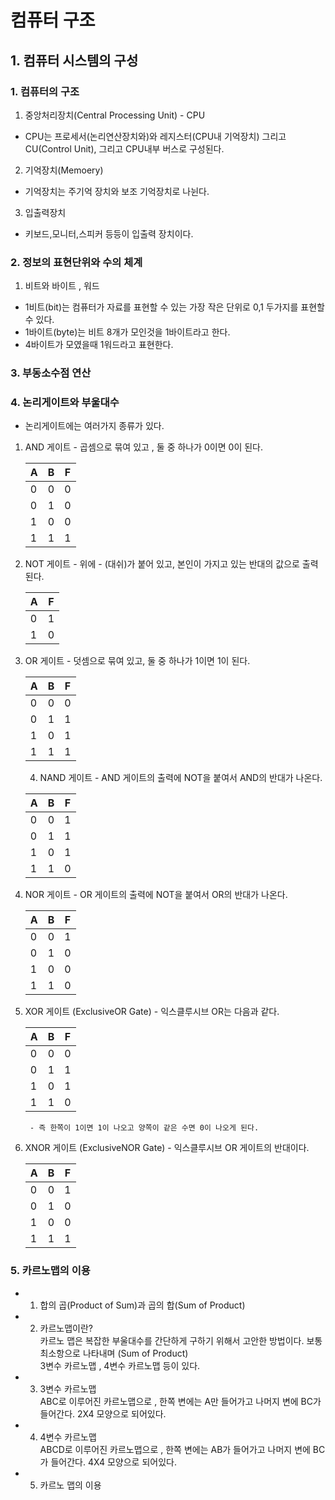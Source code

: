 # 컴퓨터 구조 

## 1. 컴퓨터 시스템의 구성

### 1. 컴퓨터의 구조 
 1. 중앙처리장치(Central Processing Unit) - CPU <br/>
  - CPU는 프로세서(논리연산장치와)와 레지스터(CPU내 기억장치) 그리고 CU(Control Unit), 그리고 CPU내부 버스로 구성된다.   
 2. 기억장치(Memoery)   
  - 기억장치는 주기억 장치와 보조 기억장치로 나뉜다.
 3. 입출력장치    
  - 키보드,모니터,스피커 등등이 입출력 장치이다.
 
 
### 2. 정보의 표현단위와 수의 체계
 1. 비트와 바이트 , 워드<br/>
  - 1비트(bit)는 컴퓨터가 자료를 표현할 수 있는 가장 작은 단위로 0,1 두가지를 표현할 수 있다.
  - 1바이트(byte)는 비트 8개가 모인것을 1바이트라고 한다.
  - 4바이트가 모였을때 1워드라고 표현한다.
  
  
### 3. 부동소수점 연산 
 

### 4. 논리게이트와 부울대수
 - 논리게이트에는 여러가지 종류가 있다.

1. AND 게이트 - 곱셈으로 묶여 있고 , 둘 중 하나가 0이면 0이 된다.
    
    |A|B|F|       
    |---|---|---|
    |0|0|0|
    |0|1|0|
    |1|0|0|
    |1|1|1|
        
2. NOT 게이트 - 위에 - (대쉬)가 붙어 있고, 본인이 가지고 있는 반대의 값으로 출력된다.   
   
    |A|F|       
    |---|---|
    |0|1|
    |1|0|   
   
3. OR 게이트 -  덧셈으로 묶여 있고, 둘 중 하나가 1이면 1이 된다.
    
    |A|B|F|       
    |---|---|---|
    |0|0|0|
    |0|1|1|
    |1|0|1|
    |1|1|1|

    4. NAND 게이트 - AND 게이트의 출력에 NOT을 붙여서 AND의 반대가 나온다.
   
    |A|B|F|       
    |---|---|---|
    |0|0|1|
    |0|1|1|
    |1|0|1|
    |1|1|0|
   
5. NOR 게이트 - OR 게이트의 출력에 NOT을 붙여서 OR의 반대가 나온다.
    
    |A|B|F|       
    |---|---|---|
    |0|0|1|
    |0|1|0|
    |1|0|0|
    |1|1|0|
 
  
6. XOR 게이트 (ExclusiveOR Gate) - 익스클루시브 OR는 다음과 같다.    
        
    |A|B|F|       
    |---|---|---|
    |0|0|0|
    |0|1|1|
    |1|0|1|
    |1|1|0|
        - 즉 한쪽이 1이면 1이 나오고 양쪽이 같은 수면 0이 나오게 된다.
    

7. XNOR 게이트 (ExclusiveNOR Gate) - 익스클루시브 OR 게이트의 반대이다.

    |A|B|F|       
    |---|---|---|
    |0|0|1|
    |0|1|0|
    |1|0|0|
    |1|1|1|

### 5. 카르노맵의 이용

 - 1. 합의 곱(Product of Sum)과 곱의 합(Sum of Product)
    

 - 2. 카르노맵이란?   
    카르노 맵은 복잡한 부울대수를 간단하게 구하기 위해서 고안한 방법이다. 보통 최소항으로 나타내며 (Sum of Product)       
      3변수 카르노맵 , 4변수 카르노맵 등이 있다.
      
 - 3. 3변수 카르노맵    
    ABC로 이루어진 카르노맵으로 , 한쪽 변에는 A만 들어가고 나머지 변에 BC가 들어간다. 2X4 모양으로 되어있다.   
      
 - 4. 4변수 카르노맵   
    ABCD로 이루어진 카르노맵으로 , 한쪽 변에는 AB가 들어가고 나머지 변에 BC가 들어간다. 4X4 모양으로 되어있다.
      
 - 5. 카르노 맵의 이용 
    
